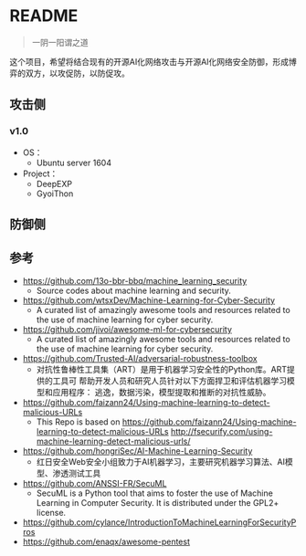 # README

> 一阴一阳谓之道


这个项目，希望将结合现有的开源AI化网络攻击与开源AI化网络安全防御，形成博弈的双方，以攻促防，以防促攻。

## 攻击侧

### v1.0

- OS：
  - Ubuntu server 1604
- Project：
  - DeepEXP
  - GyoiThon


## 防御侧

## 参考

- https://github.com/13o-bbr-bbq/machine_learning_security
  - Source codes about machine learning and security.
- https://github.com/wtsxDev/Machine-Learning-for-Cyber-Security
  - A curated list of amazingly awesome tools and resources related to the use of machine learning for cyber security.
- https://github.com/jivoi/awesome-ml-for-cybersecurity
  - A curated list of amazingly awesome tools and resources related to the use of machine learning for cyber security.
- https://github.com/Trusted-AI/adversarial-robustness-toolbox
  - 对抗性鲁棒性工具集（ART）是用于机器学习安全性的Python库。ART提供的工具可 帮助开发人员和研究人员针对以下方面捍卫和评估机器学习模型和应用程序： 逃逸，数据污染，模型提取和推断的对抗性威胁。
- https://github.com/faizann24/Using-machine-learning-to-detect-malicious-URLs
  - This Repo is based on https://github.com/faizann24/Using-machine-learning-to-detect-malicious-URLs http://fsecurify.com/using-machine-learning-detect-malicious-urls/
- https://github.com/hongriSec/AI-Machine-Learning-Security
  - 红日安全Web安全小组致力于AI机器学习，主要研究机器学习算法、AI模型、渗透测试工具
- https://github.com/ANSSI-FR/SecuML
  - SecuML is a Python tool that aims to foster the use of Machine Learning in Computer Security. It is distributed under the GPL2+ license.
- https://github.com/cylance/IntroductionToMachineLearningForSecurityPros
- https://github.com/enaqx/awesome-pentest